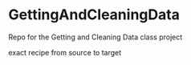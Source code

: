 # GettingAndCleaningData
Repo for the Getting and Cleaning Data class project 

exact recipe from source to target
